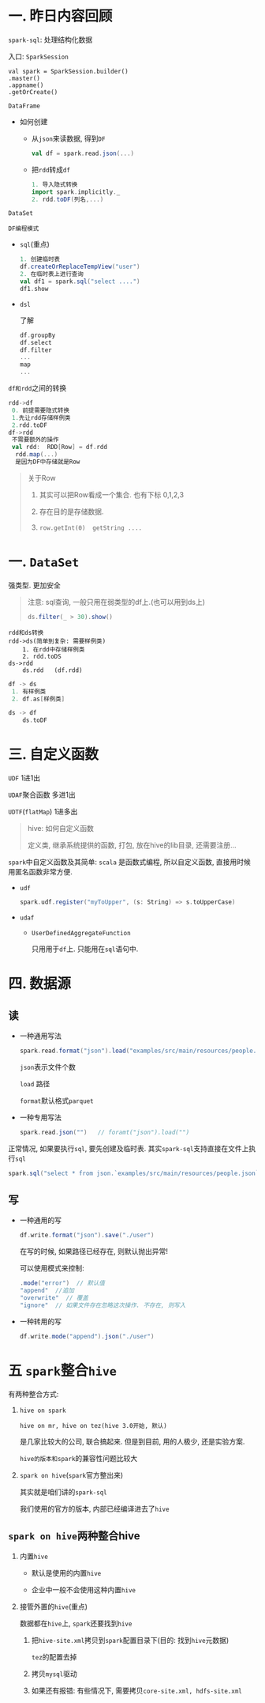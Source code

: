 # 一. 昨日内容回顾

`spark-sql`: 处理结构化数据

入口: `SparkSession`

```
val spark = SparkSession.builder()
.master()
.appname()
.getOrCreate()
```

`DataFrame`

- 如何创建

  - 从`json`来读数据, 得到`DF`

    ```scala
    val df = spark.read.json(...)
    ```

  - 把`rdd`转成`df`

    ```scala
    1. 导入隐式转换
    import spark.implicitly._
    2. rdd.toDF(列名,...)
    ```

`DataSet`

`DF编程模式`

- `sql`(重点)

  ```scala
  1. 创建临时表
  df.createOrReplaceTempView("user")
  2. 在临时表上进行查询
  val df1 = spark.sql("select ....")
  df1.show
  ```

- `dsl`

  了解

  ```scala
  df.groupBy
  df.select
  df.filter
  ...
  map
  ...
  ```

`df和rdd`之间的转换

```scala
rdd->df
 0. 前提需要隐式转换
 1.先让rdd存储样例类
 2.rdd.toDF
df->rdd
 不需要额外的操作
 val rdd:  RDD[Row] = df.rdd
  rdd.map(...)
  是因为DF中存储就是Row
```

> 关于Row
>
> 1. 其实可以把Row看成一个集合.  也有下标 0,1,2,3
>
> 2. 存在目的是存储数据. 
>
> 3. `row.getInt(0)  getString ....`
>
>    

# 一. `DataSet`

强类型. 更加安全

> 注意: sql查询, 一般只用在弱类型的df上.(也可以用到ds上)
>
> ```scala
> ds.filter(_ > 30).show()
> ```

```
rdd和ds转换
rdd->ds(简单到复杂: 需要样例类)
	1. 在rdd中存储样例类
	2. rdd.toDS
ds->rdd
	ds.rdd   (df.rdd)
```



```scala
df -> ds
 1. 有样例类
 2. df.as[样例类]

ds -> df
	ds.toDF
```



# 三. 自定义函数

`UDF` 1进1出

`UDAF`聚合函数  多进1出

`UDTF`(`flatMap`) 1进多出

> hive: 如何自定义函数
>
> 定义类, 继承系统提供的函数, 打包, 放在hive的lib目录, 还需要注册...

`spark`中自定义函数及其简单: `scala` 是函数式编程, 所以自定义函数, 直接用时候用匿名函数非常方便.

- `udf`

  ```scala
  spark.udf.register("myToUpper", (s: String) => s.toUpperCase)
  ```

- `udaf`

  - `UserDefinedAggregateFunction`

    只用用于`df`上. 只能用在`sql`语句中.

# 四. 数据源

## 读

- 一种通用写法

  ```scala
  spark.read.format("json").load("examples/src/main/resources/people.json")
  ```

  `json`表示文件个数

  `load` 路径

  `format`默认格式`parquet`

- 一种专用写法

  ```scala
  spark.read.json("")   // foramt("json").load("")
  ```

正常情况, 如果要执行`sql`, 要先创建及临时表. 其实`spark-sql`支持直接在文件上执行`sql`

```scala
spark.sql("select * from json.`examples/src/main/resources/people.json`").show
```

## 写

- 一种通用的写

  ```scala
  df.write.format("json").save("./user")
  ```

  在写的时候, 如果路径已经存在, 则默认抛出异常!

  可以使用模式来控制:

  ```scala
  .mode("error")  // 默认值
  "append"  //追加
  "overwrite"  // 覆盖
  "ignore"  // 如果文件存在忽略这次操作. 不存在, 则写入
  ```

  

- 一种转用的写

  ```scala
  df.write.mode("append").json("./user")
  ```



# 五 `spark`整合`hive`

有两种整合方式:

1. `hive on spark`

   `hive on mr, hive on tez(hive 3.0开始, 默认)`

   是几家比较大的公司, 联合搞起来. 但是到目前, 用的人极少, 还是实验方案.

   `hive的版本和spark`的兼容性问题比较大

2. `spark on hive`(`spark`官方整出来)

   其实就是咱们讲的`spark-sql`

   我们使用的官方的版本, 内部已经编译进去了`hive`

## `spark on hive`两种整合hive

1. 内置`hive`

   - 默认是使用的内置`hive`

   - 企业中一般不会使用这种内置`hive`

2. 接管外置的`hive`(重点)

   数据都在`hive`上, `spark`还要找到`hive`

   1. 把`hive-site.xml`拷贝到`spark`配置目录下(目的: 找到`hive`元数据)

      `tez`的配置去掉

   2. 拷贝`mysql`驱动

   3. 如果还有报错: 有些情况下, 需要拷贝`core-site.xml, hdfs-site.xml`

      

   

